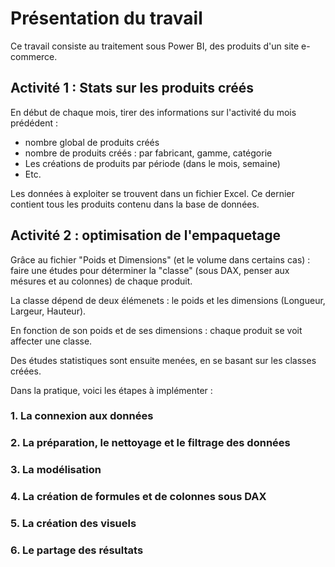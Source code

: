 # Présentation du travail

Ce travail consiste au traitement sous Power BI, des produits d'un site e-commerce.

## Activité 1 : Stats sur les produits créés

En début de chaque mois, tirer des informations sur l'activité du mois prédédent :
- nombre global de produits créés
- nombre de produits créés : par fabricant, gamme, catégorie
- Les créations de produits par période (dans le mois, semaine)
- Etc.

Les données à exploiter se trouvent dans un fichier Excel. Ce dernier contient tous les produits contenu dans la base de données.

## Activité 2 : optimisation de l'empaquetage

Grâce au fichier "Poids et Dimensions" (et le volume dans certains cas) : faire une études pour déterminer la "classe" (sous DAX, penser aux mésures et au colonnes) de chaque produit.

La classe dépend de deux élémenets : le poids et les dimensions (Longueur, Largeur, Hauteur).

En fonction de son poids et de ses dimensions : chaque produit se voit affecter une classe.

Des études statistiques sont ensuite menées, en se basant sur les classes créées.

Dans la pratique, voici les étapes à implémenter :

### 1. La connexion aux données

### 2. La préparation, le nettoyage et le filtrage des données

### 3. La modélisation

### 4. La création de formules et de colonnes sous DAX

### 5. La création des visuels

### 6. Le partage des résultats
